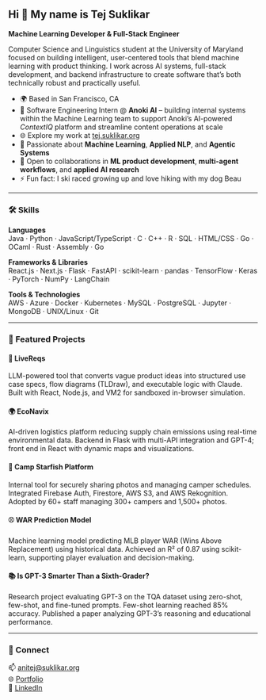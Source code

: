 ## Hi 👋 My name is Tej Suklikar  
**Machine Learning Developer & Full-Stack Engineer**

Computer Science and Linguistics student at the University of Maryland focused on building intelligent, user-centered tools that blend machine learning with product thinking. I work across AI systems, full-stack development, and backend infrastructure to create software that’s both technically robust and practically useful.

- 🌍 Based in San Francisco, CA  
- 🏢 Software Engineering Intern @ **Anoki AI** – building internal systems within the Machine Learning team to support Anoki’s AI-powered *ContextIQ* platform and streamline content operations at scale  
- 🌐 Explore my work at [tej.suklikar.org](https://tej.suklikar.org)  
- 🤖 Passionate about **Machine Learning**, **Applied NLP**, and **Agentic Systems**  
- 🤝 Open to collaborations in **ML product development**, **multi-agent workflows**, and **applied AI research**  
- ⚡ Fun fact: I ski raced growing up and love hiking with my dog Beau  

---

### 🛠️ Skills  

**Languages**  
Java · Python · JavaScript/TypeScript · C · C++ · R · SQL · HTML/CSS · Go · OCaml · Rust · Assembly · Go  

**Frameworks & Libraries**  
React.js · Next.js · Flask · FastAPI · scikit-learn · pandas · TensorFlow · Keras · PyTorch · NumPy · LangChain  

**Tools & Technologies**  
AWS · Azure · Docker · Kubernetes · MySQL · PostgreSQL · Jupyter · MongoDB · UNIX/Linux · Git  

---

### 🚀 Featured Projects  

#### 🧠 LiveReqs  
LLM-powered tool that converts vague product ideas into structured use case specs, flow diagrams (TLDraw), and executable logic with Claude. Built with React, Node.js, and VM2 for sandboxed in-browser simulation.

#### 🌍 EcoNavix  
AI-driven logistics platform reducing supply chain emissions using real-time environmental data. Backend in Flask with multi-API integration and GPT-4; front end in React with dynamic maps and visualizations.

#### 📸 Camp Starfish Platform  
Internal tool for securely sharing photos and managing camper schedules. Integrated Firebase Auth, Firestore, AWS S3, and AWS Rekognition. Adopted by 60+ staff managing 300+ campers and 1,500+ photos.

#### ⚾ WAR Prediction Model  
Machine learning model predicting MLB player WAR (Wins Above Replacement) using historical data. Achieved an R² of 0.87 using scikit-learn, supporting player evaluation and decision-making.

#### 📚 Is GPT-3 Smarter Than a Sixth-Grader?  
Research project evaluating GPT-3 on the TQA dataset using zero-shot, few-shot, and fine-tuned prompts. Few-shot learning reached 85% accuracy. Published a paper analyzing GPT-3’s reasoning and educational performance.

---

### 🔗 Connect  

📫 [anitej@suklikar.org](mailto:anitej@suklikar.org)  
🌐 [Portfolio](https://tej.suklikar.org)  
💼 [LinkedIn](https://www.linkedin.com/in/tej-suklikar/)  

